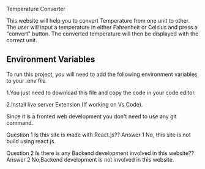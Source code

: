 
Temperature Converter

This website will help you to convert Temperature from one unit to other.
The user will input a temperature in either Fahrenheit or Celsius and press a "convert" button. The converted temperature will then be displayed with the correct unit.


## Environment Variables

To run this project, you will need to add the following environment variables to your .env file

1.You just need to download this file and copy the code in your code editor.

2.Install live server Extension (If working on Vs Code).

Since it is a fronted web development you don't need to use any git command.

Question 1 Is this site is made with React.js??
Answer 1 No, this site is not build using react.js.

Question 2 Is there is any Backend development involved in this website??
Answer 2 No,Backend development is not involved in this website.
